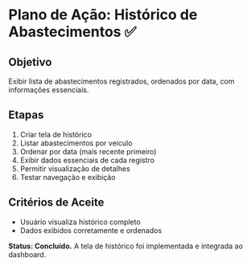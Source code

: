 # Plano de Ação: Histórico de Abastecimentos ✅

## Objetivo
Exibir lista de abastecimentos registrados, ordenados por data, com informações essenciais.

## Etapas
1. Criar tela de histórico
2. Listar abastecimentos por veículo
3. Ordenar por data (mais recente primeiro)
4. Exibir dados essenciais de cada registro
5. Permitir visualização de detalhes
6. Testar navegação e exibição

## Critérios de Aceite
- Usuário visualiza histórico completo
- Dados exibidos corretamente e ordenados

**Status: Concluído.** A tela de histórico foi implementada e integrada ao dashboard.